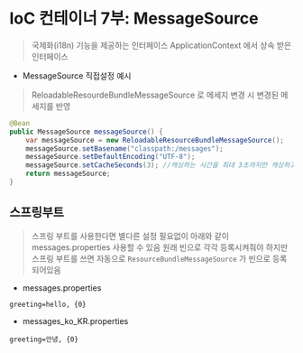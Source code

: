 # IoC 컨테이너 7부: MessageSource
> 국제화(i18n) 기능을 제공하는 인터페이스
ApplicationContext 에서 상속 받은 인터페이스

- MessageSource 직접설정 예시
> ReloadableResourdeBundleMessageSource 로 메세지 변경 시 변경된 메세지를 반영
```java
@Bean
public MessageSource messageSource() {
    var messageSource = new ReloadableResourceBundleMessageSource();
    messageSource.setBasename("classpath:/messages");
    messageSource.setDefaultEncoding("UTF-8");
    messageSource.setCacheSeconds(3); //캐싱하는 시간을 최대 3초까지만 캐싱하고 다시 읽음
    return messageSource;
}
```

## 스프링부트
> 스프링 부트를 사용한다면 별다른 설정 필요없이 아래와 같이 messages.properties 사용할 수 있음
> 원래 빈으로 각각 등록시켜줘야 하지만 스프링 부트를 쓰면 자동으로 `ResourceBundleMessageSource` 가 빈으로 등록되어있음
- messages.properties
```
greeting=hello, {0}
```
- messages_ko_KR.properties
```
greeting=안녕, {0}
```
